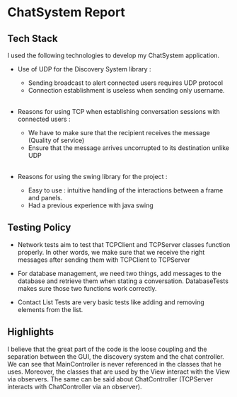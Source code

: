 # ChatSystem Report

## Tech Stack
I used the following technologies to develop my ChatSystem application.
* Use of UDP for the Discovery System library : 
  * Sending broadcast to alert connected users requires UDP protocol
  * Connection establishment is useless when sending only username.
  
  <br>
  
* Reasons for using TCP when establishing conversation sessions with connected users :
  * We have to make sure that the recipient receives the message (Quality of service)
  * Ensure that the message arrives uncorrupted to its destination unlike UDP
  
  <br>
* Reasons for using the swing library for the project : 
  * Easy to use : intuitive handling of the interactions between a frame and panels.
  * Had a previous experience with java swing 

## Testing Policy
* Network tests aim to test that TCPClient and TCPServer classes function properly. In other words, we make sure that
we receive the right messages after sending them with TCPClient to TCPServer


* For database management, we need two things, add messages to the database and retrieve them when stating a conversation.
DatabaseTests makes sure those two functions work correctly.


* Contact List Tests are very basic tests like adding and removing elements from the list.

## Highlights
I believe that the great part of the code is the loose coupling and the separation between the GUI, the discovery system and
the chat controller. <br>
We can see that MainController is never referenced in the classes that he uses. 
Moreover, the classes that are used by the View interact with the View via observers. 
The same can be said about ChatController (TCPServer interacts with ChatController via an observer). 